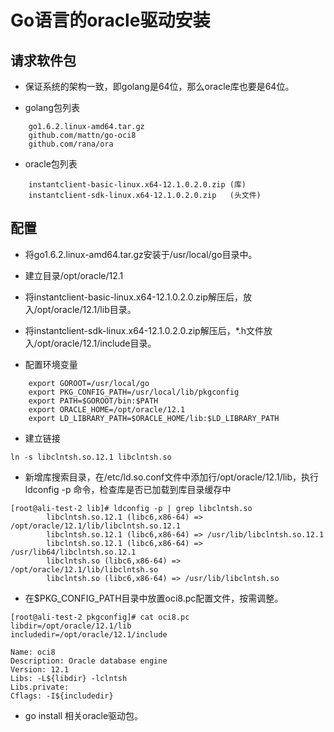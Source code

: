 # Go语言的oracle驱动安装

## 请求软件包
- 保证系统的架构一致，即golang是64位，那么oracle库也要是64位。

- golang包列表
```
    go1.6.2.linux-amd64.tar.gz
    github.com/mattn/go-oci8
    github.com/rana/ora
```

- oracle包列表
```
    instantclient-basic-linux.x64-12.1.0.2.0.zip (库)
    instantclient-sdk-linux.x64-12.1.0.2.0.zip   (头文件)
```

## 配置
- 将go1.6.2.linux-amd64.tar.gz安装于/usr/local/go目录中。
- 建立目录/opt/oracle/12.1
- 将instantclient-basic-linux.x64-12.1.0.2.0.zip解压后，放入/opt/oracle/12.1/lib目录。
- 将instantclient-sdk-linux.x64-12.1.0.2.0.zip解压后，*.h文件放入/opt/oracle/12.1/include目录。

- 配置环境变量
```
    export GOROOT=/usr/local/go
    export PKG_CONFIG_PATH=/usr/local/lib/pkgconfig
    export PATH=$GOROOT/bin:$PATH
    export ORACLE_HOME=/opt/oracle/12.1
    export LD_LIBRARY_PATH=$ORACLE_HOME/lib:$LD_LIBRARY_PATH
```

- 建立链接
```
ln -s libclntsh.so.12.1 libclntsh.so
```

- 新增库搜索目录，在/etc/ld.so.conf文件中添加行/opt/oracle/12.1/lib，执行ldconfig -p 命令，检查库是否已加载到库目录缓存中
```
[root@ali-test-2 lib]# ldconfig -p | grep libclntsh.so
        libclntsh.so.12.1 (libc6,x86-64) => /opt/oracle/12.1/lib/libclntsh.so.12.1
        libclntsh.so.12.1 (libc6,x86-64) => /usr/lib/libclntsh.so.12.1
        libclntsh.so.12.1 (libc6,x86-64) => /usr/lib64/libclntsh.so.12.1
        libclntsh.so (libc6,x86-64) => /opt/oracle/12.1/lib/libclntsh.so
        libclntsh.so (libc6,x86-64) => /usr/lib/libclntsh.so
```

- 在$PKG_CONFIG_PATH目录中放置oci8.pc配置文件，按需调整。
```
[root@ali-test-2 pkgconfig]# cat oci8.pc
libdir=/opt/oracle/12.1/lib
includedir=/opt/oracle/12.1/include

Name: oci8
Description: Oracle database engine
Version: 12.1
Libs: -L${libdir} -lclntsh
Libs.private:
Cflags: -I${includedir}
```

- go install 相关oracle驱动包。

